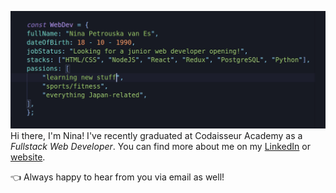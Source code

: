 ![Nina](https://github.com/grakify90/grakify90/blob/master/githubprofile.gif)
Hi there, I'm Nina! I've recently graduated at Codaisseur Academy as a *Fullstack Web Developer*. You can find more about me on my 
[LinkedIn](https://www.linkedin.com/m/in/ninavanes) or [website](https://ninavanes.netlify.app/).
<p>👈 Always happy to hear from you via email as well!</p>

